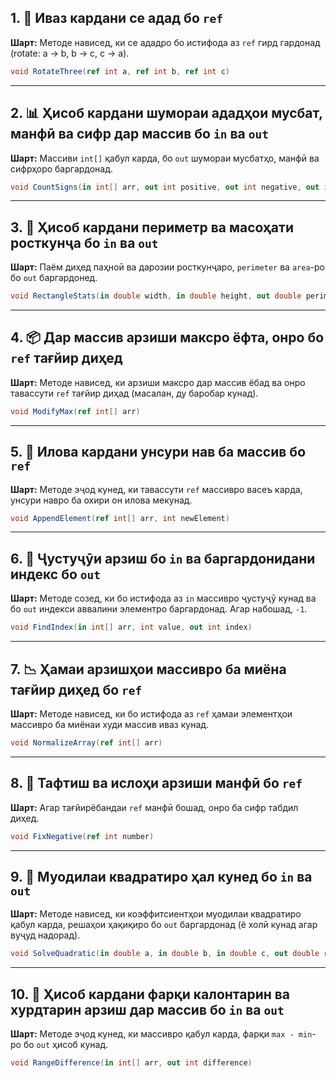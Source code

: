 
## 1. 🔄 Иваз кардани се адад бо `ref`
**Шарт:** Методе нависед, ки се ададро бо истифода аз `ref` гирд гардонад (rotate: a -> b, b -> c, c -> a).

```csharp
void RotateThree(ref int a, ref int b, ref int c)
```

---

## 2. 📊 Ҳисоб кардани шумораи ададҳои мусбат, манфӣ ва сифр дар массив бо `in` ва `out`
**Шарт:** Массиви `int[]` қабул карда, бо `out` шумораи мусбатҳо, манфӣ ва сифрҳоро баргардонад.

```csharp
void CountSigns(in int[] arr, out int positive, out int negative, out int zero)
```

---

## 3. 📐 Ҳисоб кардани периметр ва масоҳати росткунҷа бо `in` ва `out`
**Шарт:** Паём диҳед паҳноӣ ва дарозии росткунҷаро, `perimeter` ва `area`-ро бо `out` баргардонед.

```csharp
void RectangleStats(in double width, in double height, out double perimeter, out double area)
```

---

## 4. 📦 Дар массив арзиши максро ёфта, онро бо `ref` тағйир диҳед
**Шарт:** Методе нависед, ки арзиши максро дар массив ёбад ва онро тавассути `ref` тағйир диҳад (масалан, ду баробар кунад).

```csharp
void ModifyMax(ref int[] arr)
```

---

## 5. 🧠 Илова кардани унсури нав ба массив бо `ref`
**Шарт:** Методе эҷод кунед, ки тавассути `ref` массивро васеъ карда, унсури навро ба охири он илова мекунад.

```csharp
void AppendElement(ref int[] arr, int newElement)
```

---

## 6. 🎯 Ҷустуҷӯи арзиш бо `in` ва баргардонидани индекс бо `out`
**Шарт:** Методе созед, ки бо истифода аз `in` массивро ҷустуҷӯ кунад ва бо `out` индекси аввалини элементро баргардонад. Агар набошад, `-1`.

```csharp
void FindIndex(in int[] arr, int value, out int index)
```

---

## 7. 📉 Ҳамаи арзишҳои массивро ба миёна тағйир диҳед бо `ref`
**Шарт:** Методе нависед, ки бо истифода аз `ref` ҳамаи элементҳои массивро ба миёнаи худи массив иваз кунад.

```csharp
void NormalizeArray(ref int[] arr)
```

---

## 8. 🧪 Тафтиш ва ислоҳи арзиши манфӣ бо `ref`
**Шарт:** Агар тағйирёбандаи `ref` манфӣ бошад, онро ба сифр табдил диҳед.

```csharp
void FixNegative(ref int number)
```

---

## 9. 🧮 Муодилаи квадратиро ҳал кунед бо `in` ва `out`
**Шарт:** Методе нависед, ки коэффитсиентҳои муодилаи квадратиро қабул карда, решаҳои ҳақиқиро бо `out` баргардонад (ё холӣ кунад агар вуҷуд надорад).

```csharp
void SolveQuadratic(in double a, in double b, in double c, out double root1, out double root2)
```

---

## 10. 🧷 Ҳисоб кардани фарқи калонтарин ва хурдтарин арзиш дар массив бо `in` ва `out`
**Шарт:** Методе эҷод кунед, ки массивро қабул карда, фарқи `max - min`-ро бо `out` ҳисоб кунад.

```csharp
void RangeDifference(in int[] arr, out int difference)
```